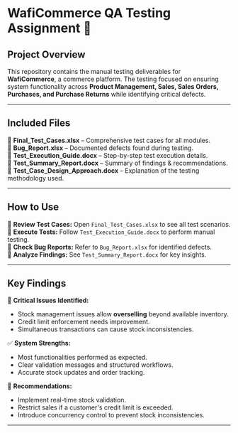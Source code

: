# WafiCommerce QA Testing Assignment 📌

## **Project Overview**
This repository contains the manual testing deliverables for **WafiCommerce**, a commerce platform. The testing focused on ensuring system functionality across **Product Management, Sales, Sales Orders, Purchases, and Purchase Returns** while identifying critical defects.

---

## **Included Files**
📂 **Final_Test_Cases.xlsx** – Comprehensive test cases for all modules.  
📂 **Bug_Report.xlsx** – Documented defects found during testing.  
📂 **Test_Execution_Guide.docx** – Step-by-step test execution details.  
📂 **Test_Summary_Report.docx** – Summary of findings & recommendations.  
📂 **Test_Case_Design_Approach.docx** – Explanation of the testing methodology used.

---

## **How to Use**
🔹 **Review Test Cases:** Open `Final_Test_Cases.xlsx` to see all test scenarios.  
🔹 **Execute Tests:** Follow `Test_Execution_Guide.docx` to perform manual testing.  
🔹 **Check Bug Reports:** Refer to `Bug_Report.xlsx` for identified defects.  
🔹 **Analyze Findings:** See `Test_Summary_Report.docx` for key insights.  

---

## **Key Findings**
🚨 **Critical Issues Identified:**
- Stock management issues allow **overselling** beyond available inventory.
- Credit limit enforcement needs improvement.
- Simultaneous transactions can cause stock inconsistencies.

✅ **System Strengths:**
- Most functionalities performed as expected.
- Clear validation messages and structured workflows.
- Accurate stock updates and order tracking.

🔄 **Recommendations:**
- Implement real-time stock validation.
- Restrict sales if a customer's credit limit is exceeded.
- Introduce concurrency control to prevent stock inconsistencies.

---



